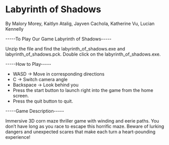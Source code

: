 # Labyrinth of Shadows

By Malory Morey, Kaitlyn Atalig, Jayven Cachola, Katherine Vu, Lucian Kennelly

-----To Play Our Game Labyrinth of Shadows-----

Unzip the file and find the labyrinth_of_shadows.exe and labyrinth_of_shadows.pck.
Double click on the labyrinth_of_shadows.exe.

-----How to Play-----

- WASD -> Move in corresponding directions
- C -> Switch camera angle
- Backspace -> Look behind you
- Press the start button to launch right into the game from the home screen.
- Press the quit button to quit.

-----Game Description-----

Immersive 3D corn maze thriller game with winding and eerie paths. 
You don’t have long as you race to escape this horrific maze. 
Beware of lurking dangers and unexpected scares that make each turn a heart-pounding experience!

